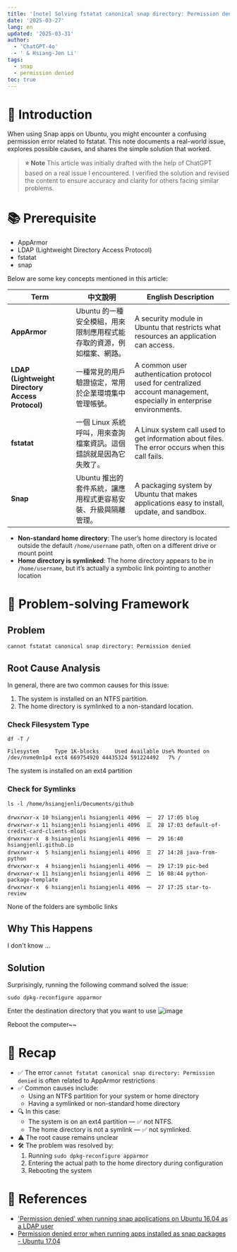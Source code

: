 ```yaml
---
title: '[note] Solving fstatat canonical snap directory: Permission denied'
date: '2025-03-27'
lang: en
updated: '2025-03-31'
author:
  - 'ChatGPT-4o'
  - ' & Hsiang-Jen Li'
tags:
  - snap
  - permission denied
toc: true
---
```


# 📌 Introduction

When using Snap apps on Ubuntu, you might encounter a confusing permission error related to fstatat. This note documents a real-world issue, explores possible causes, and shares the simple solution that worked.

> **⭐ Note** 
> This article was initially drafted with the help of ChatGPT based on a real issue I encountered. I verified the solution and revised the content to ensure accuracy and clarity for others facing similar problems.


<!-- more -->

# 📚 Prerequisite

- AppArmor
- LDAP (Lightweight Directory Access Protocol)
- fstatat
- snap

Below are some key concepts mentioned in this article:

| Term | 中文說明 | English Description |
|------|----------|---------------------|
| **AppArmor** | Ubuntu 的一種安全模組，用來限制應用程式能存取的資源，例如檔案、網路。 | A security module in Ubuntu that restricts what resources an application can access. |
| **LDAP (Lightweight Directory Access Protocol)** | 一種常見的用戶驗證協定，常用於企業環境集中管理帳號。 | A common user authentication protocol used for centralized account management, especially in enterprise environments. |
| **fstatat** | 一個 Linux 系統呼叫，用來查詢檔案資訊。這個錯誤就是因為它失敗了。 | A Linux system call used to get information about files. The error occurs when this call fails. |
| **Snap** | Ubuntu 推出的套件系統，讓應用程式更容易安裝、升級與隔離管理。 | A packaging system by Ubuntu that makes applications easy to install, update, and sandbox. |

- **Non-standard home directory**: The user’s home directory is located outside the default `/home/username` path, often on a different drive or mount point
- **Home directory is symlinked**: The home directory appears to be in `/home/username`, but it’s actually a symbolic link pointing to another location

# 🧭 Problem-solving Framework

## Problem

```
cannot fstatat canonical snap directory: Permission denied
```

## Root Cause Analysis

In general, there are two common causes for this issue:

1. The system is installed on an NTFS partition.
1. The home directory is symlinked to a non-standard location.

### Check Filesystem Type

```shell
df -T /

Filesystem     Type 1K-blocks     Used Available Use% Mounted on
/dev/nvme0n1p4 ext4 669754920 44435324 591224492   7% /
```

The system is installed on an ext4 partition


### Check for Symlinks

```shell
ls -l /home/hsiangjenli/Documents/github

drwxrwxr-x 10 hsiangjenli hsiangjenli 4096  一  27 17:05 blog
drwxrwxr-x 11 hsiangjenli hsiangjenli 4096  三  28 17:03 default-of-credit-card-clients-mlops
drwxrwxr-x  8 hsiangjenli hsiangjenli 4096  一  29 16:40 hsiangjenli.github.io
drwxrwxr-x  5 hsiangjenli hsiangjenli 4096  三  27 14:28 java-from-python
drwxrwxr-x  4 hsiangjenli hsiangjenli 4096  一  29 17:19 pic-bed
drwxrwxr-x 11 hsiangjenli hsiangjenli 4096  二  16 08:44 python-package-template
drwxrwxr-x  6 hsiangjenli hsiangjenli 4096  一  27 17:25 star-to-review
```

None of the folders are symbolic links

## Why This Happens

I don't know ...

## Solution

Surprisingly, running the following command solved the issue:

```
sudo dpkg-reconfigure apparmor
```
Enter the destination directory that you want to use
![image](https://hackmd.io/_uploads/Bk5RTUG6Jg.png)

Reboot the computer~~

# 🔁 Recap

- ✅ The error `cannot fstatat canonical snap directory: Permission denied` is often related to AppArmor restrictions
- ✅ Common causes include:
  - Using an NTFS partition for your system or home directory
  - Having a symlinked or non-standard home directory
- 🔍 In this case:
  - The system is on an ext4 partition — ✅ not NTFS.
  - The home directory is not a symlink — ✅ not symlinked.
- ⚠️ The root cause remains unclear
- 🛠 The problem was resolved by:
  1. Running `sudo dpkg-reconfigure apparmor`
  1. Entering the actual path to the home directory during configuration
  1. Rebooting the system


# 🔗 References
- ['Permission denied' when running snap applications on Ubuntu 16.04 as a LDAP user](https://askubuntu.com/questions/1108780/permission-denied-when-running-snap-applications-on-ubuntu-16-04-as-a-ldap-use)
- [Permission denied error when running apps installed as snap packages - Ubuntu 17.04](https://askubuntu.com/a/1156839/912790)
